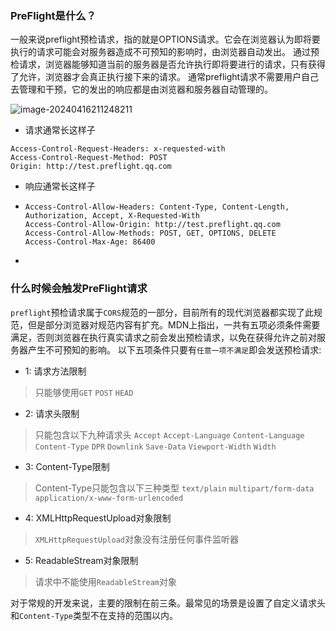 ### PreFlight是什么？
一般来说preflight预检请求，指的就是OPTIONS请求。它会在浏览器认为即将要执行的请求可能会对服务器造成不可预知的影响时，由浏览器自动发出。
通过预检请求，浏览器能够知道当前的服务器是否允许执行即将要进行的请求，只有获得了允许，浏览器才会真正执行接下来的请求。 通常preflight请求不需要用户自己去管理和干预，它的发出的响应都是由浏览器和服务器自动管理的。

![image-20240416211248211](F:\github\study-note\前端笔记\浏览器中的preflight请求.assets\image-20240416211248211-17132731722431.png)

- 请求通常长这样子
```
Access-Control-Request-Headers: x-requested-with
Access-Control-Request-Method: POST
Origin: http://test.preflight.qq.com
```

- 响应通常长这样子

- ```
  Access-Control-Allow-Headers: Content-Type, Content-Length, Authorization, Accept, X-Requested-With
  Access-Control-Allow-Origin: http://test.preflight.qq.com
  Access-Control-Allow-Methods: POST, GET, OPTIONS, DELETE
  Access-Control-Max-Age: 86400
  ```

- 

### 什么时候会触发PreFlight请求

`preflight`预检请求属于`CORS`规范的一部分，目前所有的现代浏览器都实现了此规范，但是部分浏览器对规范内容有扩充。MDN上指出，一共有五项必须条件需要满足，否则浏览器在执行真实请求之前会发出预检请求，以免在获得允许之前对服务器产生不可预知的影响。 以下五项条件只要有`任意一项不满足`即会发送预检请求:

- 1: 请求方法限制

> 只能够使用`GET` `POST` `HEAD`

- 2: 请求头限制

> 只能包含以下九种请求头 `Accept` `Accept-Language` `Content-Language` `Content-Type` `DPR` `Downlink` `Save-Data` `Viewport-Width`  `Width`

- 3: Content-Type限制

> Content-Type只能包含以下三种类型 `text/plain` `multipart/form-data` `application/x-www-form-urlencoded`

- 4: XMLHttpRequestUpload对象限制

> `XMLHttpRequestUpload`对象没有注册任何事件监听器

- 5: ReadableStream对象限制

> 请求中不能使用`ReadableStream`对象

对于常规的开发来说，主要的限制在前三条。最常见的场景是设置了自定义请求头和`Content-Type`类型不在支持的范围以内。